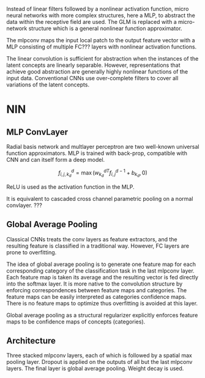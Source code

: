 Instead of linear filters followed by a nonlinear activation function, micro neural networks with more complex structures, here a MLP, to abstract the data within the receptive field are used. The GLM is replaced with a micro-network structure which is a general nonlinear function approximator.

The mlpconv maps the input local patch to the output feature vector with a MLP consisting of multiple FC??? layers with nonlinear activation functions.

The linear convolution is sufficient for abstraction when the instances of the latent concepts are linearly separable. However, representations that achieve good abstraction are generally highly nonlinear functions of the input data. Conventional CNNs use over-complete filters to cover all variations of the latent concepts.

# NIN

## MLP ConvLayer

Radial basis network and multlayer perceptron are two well-known universal function approximators. MLP is trained with back-prop, compatible with CNN and can itself form a deep model. 

$$
f_{i,j,k_{d}}^{d}=\max\left(w_{k_{d}}^{dT}f_{i,j}^{d-1}+b_{k_{d}},0\right)
$$

ReLU is used as the activation function in the MLP.

It is equivalent to cascaded cross channel parametric pooling on a normal convlayer. ???

## Global Average Pooling

Classical CNNs treats the conv layers as feature extractors, and the resulting feature is classified in a traditional way. However, FC layers are prone to overfitting.

The idea of global average pooling is to generate one feature map for each corresponding category of the classification task in the last mlpconv layer. Each feature map is taken its average and the resulting vector is fed directly into the softmax layer. It is more native to the convolution structure by enforcing correspondences between feature maps and categories. The feature maps can be easily interpreted as categories confidence maps. There is no feature maps to optimize thus overfitting is avoided at this layer.

Global average pooling as a structural regularizer explicitly enforces feature maps to be confidence maps of concepts (categories).

## Architecture

Three stacked mlpconv layers, each of which is followed by a spatial max pooling layer. Dropout is applied on the outputs of all but the last mlpconv layers. The final layer is global average pooling. Weight decay is used.
